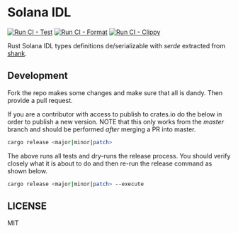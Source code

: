# Solana IDL

[![Run CI - Test](https://github.com/thlorenz/solana-idl/actions/workflows/ci-test.yml/badge.svg)](https://github.com/thlorenz/solana-idl/actions/workflows/ci-test.yml)
[![Run CI - Format](https://github.com/thlorenz/solana-idl/actions/workflows/ci-fmt.yml/badge.svg)](https://github.com/thlorenz/solana-idl/actions/workflows/ci-fmt.yml)
[![Run CI - Clippy](https://github.com/thlorenz/solana-idl/actions/workflows/ci-clippy.yml/badge.svg)](https://github.com/thlorenz/solana-idl/actions/workflows/ci-clippy.yml)

Rust Solana IDL types definitions de/serializable with _serde_ extracted from [shank](https://crates.io/crates/shank).

## Development

Fork the repo makes some changes and make sure that all is dandy. Then provide a pull request.

If you are a contributor with access to publish to crates.io do the below in order to publish a
new version. NOTE that this only works from the _master_ branch and should be performed _after_
merging a PR into master.

```sh
cargo release <major|minor|patch>
```

The above runs all tests and dry-runs the release process. You should verify closely what it is
about to do and then re-run the release command as shown below.

```sh
cargo release <major|minor|patch> --execute
```

## LICENSE

MIT
